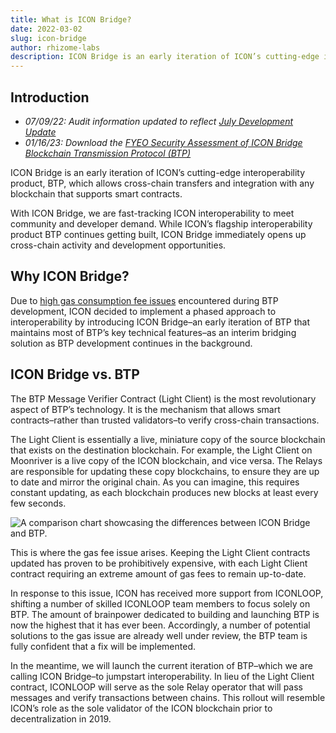 ```yaml
---
title: What is ICON Bridge?
date: 2022-03-02
slug: icon-bridge
author: rhizome-labs
description: ICON Bridge is an early iteration of ICON’s cutting-edge interoperability product, BTP, which allows cross-chain transfers and integration with any blockchain that supports smart contracts.
---
```

## Introduction
* *07/09/22: Audit information updated to reflect [July Development Update](https://icon.community/blog/2022/icon-development-update-july-2022/)*
* *01/16/23: Download the [FYEO Security Assessment of ICON Bridge Blockchain Transmission Protocol (BTP)](https://icon.community/assets/FYEO-security-assessment-of-ICON-Bridge-Blockchain-Transmission-Protocol-BTP.pdf)*

ICON Bridge is an early iteration of ICON’s cutting-edge interoperability product, BTP, which allows cross-chain transfers and integration with any blockchain that supports smart contracts.

With ICON Bridge, we are fast-tracking ICON interoperability to meet community and developer demand. While ICON’s flagship interoperability product BTP continues getting built, ICON Bridge immediately opens up cross-chain activity and development opportunities.

## Why ICON Bridge?

Due to [high gas consumption fee issues](/blog/2022/introducing-icon-bridge-f8d3f2d93bf8/) encountered during BTP development, ICON decided to implement a phased approach to interoperability by introducing ICON Bridge–an early iteration of BTP that maintains most of BTP’s key technical features–as an interim bridging solution as BTP development continues in the background.

## ICON Bridge vs. BTP

The BTP Message Verifier Contract (Light Client) is the most revolutionary aspect of BTP’s technology. It is the mechanism that allows smart contracts–rather than trusted validators–to verify cross-chain transactions.

The Light Client is essentially a live, miniature copy of the source blockchain that exists on the destination blockchain. For example, the Light Client on Moonriver is a live copy of the ICON blockchain, and vice versa. The Relays are responsible for updating these copy blockchains, to ensure they are up to date and mirror the original chain. As you can imagine, this requires constant updating, as each blockchain produces new blocks at least every few seconds.

![A comparison chart showcasing the differences between ICON Bridge and BTP.](/images/learn/icon-bridge-comparison-chart-updated.jpg "A comparison chart showcasing the differences between ICON Bridge and BTP.")


This is where the gas fee issue arises. Keeping the Light Client contracts updated has proven to be prohibitively expensive, with each Light Client contract requiring an extreme amount of gas fees to remain up-to-date.

In response to this issue, ICON has received more support from ICONLOOP, shifting a number of skilled ICONLOOP team members to focus solely on BTP. The amount of brainpower dedicated to building and launching BTP is now the highest that it has ever been. Accordingly, a number of potential solutions to the gas issue are already well under review, the BTP team is fully confident that a fix will be implemented.

In the meantime, we will launch the current iteration of BTP–which we are calling ICON Bridge–to jumpstart interoperability. In lieu of the Light Client contract, ICONLOOP will serve as the sole Relay operator that will pass messages and verify transactions between chains. This rollout will resemble ICON’s role as the sole validator of the ICON blockchain prior to decentralization in 2019.
